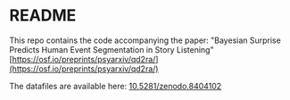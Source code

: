 # README

This repo contains the code accompanying the paper: "Bayesian Surprise Predicts Human Event Segmentation in Story Listening" [https://osf.io/preprints/psyarxiv/qd2ra/](https://osf.io/preprints/psyarxiv/qd2ra/)

The datafiles are available here: [10.5281/zenodo.8404102](https://doi.org/10.5281/zenodo.8404102)
